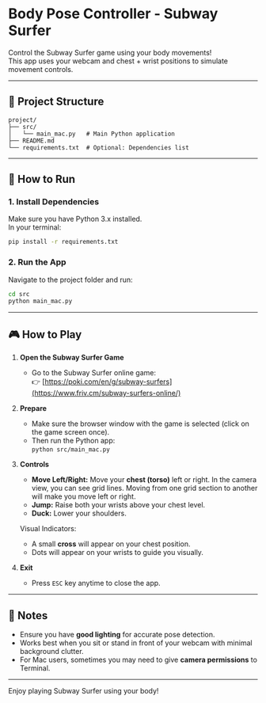 # Body Pose Controller - Subway Surfer

Control the Subway Surfer game using your body movements!  
This app uses your webcam and chest + wrist positions to simulate movement controls.

---

## 📂 Project Structure

```
project/
├── src/
│   └── main_mac.py   # Main Python application
├── README.md
└── requirements.txt  # Optional: Dependencies list
```

---

## 🚀 How to Run

### 1. Install Dependencies

Make sure you have Python 3.x installed.  
In your terminal:

```bash
pip install -r requirements.txt 
```

### 2. Run the App

Navigate to the project folder and run:

```bash
cd src
python main_mac.py
```

---

## 🎮 How to Play

1. **Open the Subway Surfer Game**

   - Go to the Subway Surfer online game:  
     👉 [https://poki.com/en/g/subway-surfers](https://www.friv.cm/subway-surfers-online/)

2. **Prepare**

   - Make sure the browser window with the game is selected (click on the game screen once).
   - Then run the Python app:  
     `python src/main_mac.py`

3. **Controls**

   - **Move Left/Right:** Move your **chest (torso)** left or right. In the camera view, you can see grid lines. Moving from one grid section to another will make you move left or right.
   - **Jump:** Raise both your wrists above your chest level.
   - **Duck:** Lower your shoulders.

   Visual Indicators:
   - A small **cross** will appear on your chest position.
   - Dots will appear on your wrists to guide you visually.

4. **Exit**

   - Press `ESC` key anytime to close the app.

---

## 📝 Notes

- Ensure you have **good lighting** for accurate pose detection.
- Works best when you sit or stand in front of your webcam with minimal background clutter.
- For Mac users, sometimes you may need to give **camera permissions** to Terminal.

---

Enjoy playing Subway Surfer using your body!

